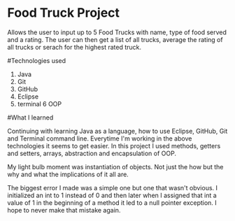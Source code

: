 # Food Truck Project

Allows the user to input up to 5 Food Trucks with name, type of food served and a rating. The user can then get a list of all trucks, average the rating of all trucks or serach for the highest rated truck. 

#Technologies used
1. Java
2. Git
3. GitHub
4. Eclipse
5. terminal
6 OOP

#What I learned

Continuing with learning Java as a language, how to use Eclipse, GitHub, Git and Terminal command line. Everytime I'm working in the above technologies it seems to get easier. In this project I used methods, getters and setters, arrays, abstraction and encapsulation of OOP. 

My light bulb moment was instantiation of objects. Not just the how but the why and what the implications of it all are. 

The biggest error I made was a simple one but one that wasn't obvious. I initialized an int to 1 instead of 0 and then later when I assigned that int a value of 1 in the beginning of a method it led to a null pointer exception. I hope to never make that mistake again.



